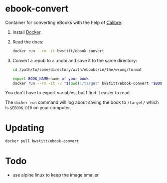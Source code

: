 # ebook-convert

Container for converting eBooks with the help of [Calibre](https://calibre-ebook.com/).

1. Install [Docker](https://www.docker.com/).

2. Read the docs:

    ```bash
    docker run --rm -it bwstitt/ebook-convert
    ```

2. Convert a .epub to a .mobi and save it to the same directory:

    ```bash
    cd /path/to/some/directory/with/ebooks/in/the/wrong/format

    export BOOK_NAME=name of your book
    docker run --rm -it -v "$(pwd):/target" bwstitt/ebook-convert "$BOOK_NAME.epub" "$BOOK_NAME.mobi"
    ```

You don't have to export variables, but I find it easier to read.

The `docker run` command will log about saving the book to `/target/` which is `$EBOOK_DIR` on your computer.


# Updating

```bash
docker pull bwstitt/ebook-convert
```


# Todo

* use alpine linux to keep the image smaller
